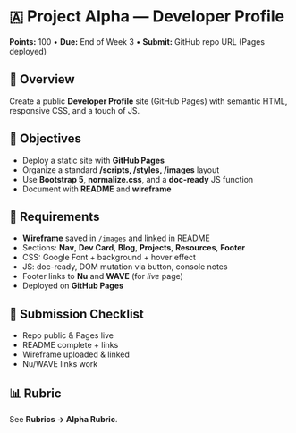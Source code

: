 # 🇦 Project Alpha — Developer Profile

**Points:** 100 • **Due:** End of Week 3 • **Submit:** GitHub repo URL (Pages deployed)

## 📌 Overview
Create a public **Developer Profile** site (GitHub Pages) with semantic HTML, responsive CSS, and a touch of JS.

## 🎯 Objectives
- Deploy a static site with **GitHub Pages**
- Organize a standard **/scripts, /styles, /images** layout
- Use **Bootstrap 5**, **normalize.css**, and a **doc-ready** JS function
- Document with **README** and **wireframe**

## 🧭 Requirements
- **Wireframe** saved in `/images` and linked in README
- Sections: **Nav**, **Dev Card**, **Blog**, **Projects**, **Resources**, **Footer**
- CSS: Google Font + background + hover effect
- JS: doc-ready, DOM mutation via button, console notes
- Footer links to **Nu** and **WAVE** (for *live* page)
- Deployed on **GitHub Pages**

## 📑 Submission Checklist
- Repo public & Pages live
- README complete + links
- Wireframe uploaded & linked
- Nu/WAVE links work

## 📊 Rubric
See **Rubrics → Alpha Rubric**.
